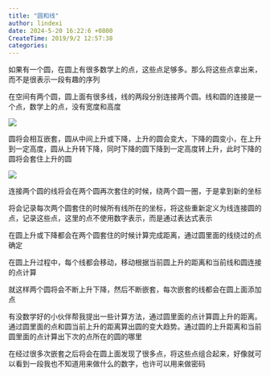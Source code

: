 ```yaml
---
title: "圆和线"
author: lindexi
date: 2024-5-20 16:22:6 +0800
CreateTime: 2019/9/2 12:57:38
categories: 
---
```


如果有一个圆，在圆上有很多数学上的点，这些点足够多。那么将这些点拿出来，而不是很表示一段有趣的序列

<!--more-->


<!-- CreateTime:2019/9/2 12:57:38 -->

<!-- csdn -->

在空间有两个圆，圆上面有很多线，线的两段分别连接两个圆。线和圆的连接是一个点，数学上的点，没有宽度和高度

<!-- ![](image/圆和线/圆和线0.png) -->

![](http://image.acmx.xyz/lindexi%2F20195318486955)

圆将会相互嵌套，圆从中间上升或下降，上升的圆会变大，下降的圆变小，在上升到一定高度，圆从上升转下降，同时下降的圆下降到一定高度转上升，此时下降的圆将会套住上升的圆

<!-- ![](image/圆和线/圆和线1.png) -->

![](http://image.acmx.xyz/lindexi%2F201953185047245)

连接两个圆的线将会在两个圆再次套住的时候，绕两个圆一圈，于是拿到新的坐标

将会记录每次两个圆套住的时候所有线所在的坐标，将这些重新定义为线连接圆的点，记录这些点，这里的点不使用数字表示，而是通过表达式表示

在圆上升或下降都会在两个圆套住的时候计算完成距离，通过圆里面的线绕过的点确定

在圆上升过程中，每个线都会移动，移动根据当前圆上升的距离和当前线和圆连接的点计算

就这样两个圆将会不断上升下降，然后不断嵌套，每次嵌套的线都会在圆上面添加点

有没数学好的小伙伴帮我提出一些计算方法，通过圆里面的点计算圆上升的距离。通过圆里面的点和圆当前上升的距离算出圆的变大趋势。通过圆的上升距离和当前圆里面的点计算出下次的点所在的圆的哪里

在经过很多次嵌套之后将会在圆上面发现了很多点，将这些点组合起来，好像就可以看到一段我也不知道用来做什么的数字，也许可以用来做密码

